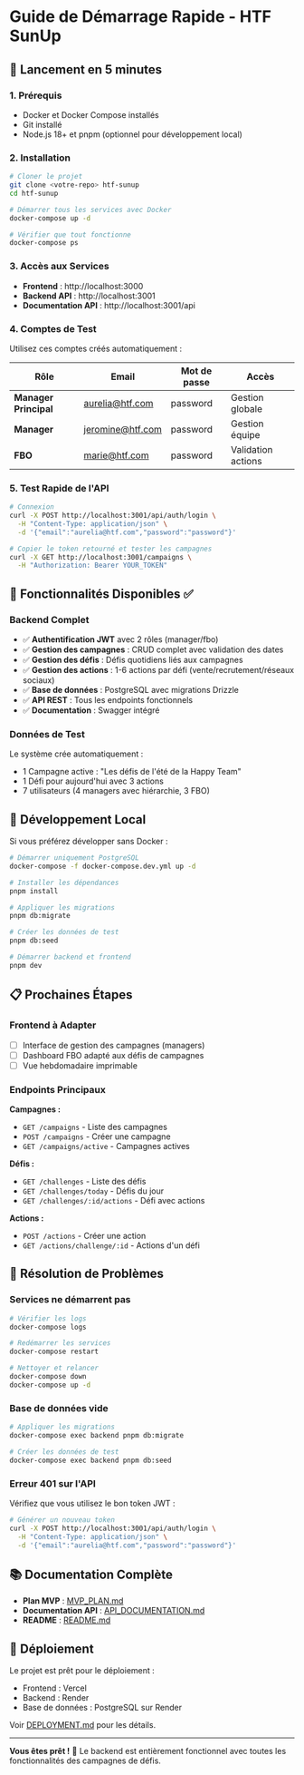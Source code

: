 # Guide de Démarrage Rapide - HTF SunUp

## 🚀 Lancement en 5 minutes

### 1. Prérequis

- Docker et Docker Compose installés
- Git installé
- Node.js 18+ et pnpm (optionnel pour développement local)

### 2. Installation

```bash
# Cloner le projet
git clone <votre-repo> htf-sunup
cd htf-sunup

# Démarrer tous les services avec Docker
docker-compose up -d

# Vérifier que tout fonctionne
docker-compose ps
```

### 3. Accès aux Services

- **Frontend** : http://localhost:3000
- **Backend API** : http://localhost:3001
- **Documentation API** : http://localhost:3001/api

### 4. Comptes de Test

Utilisez ces comptes créés automatiquement :

| Rôle                  | Email            | Mot de passe | Accès              |
| --------------------- | ---------------- | ------------ | ------------------ |
| **Manager Principal** | aurelia@htf.com  | password     | Gestion globale    |
| **Manager**           | jeromine@htf.com | password     | Gestion équipe     |
| **FBO**               | marie@htf.com    | password     | Validation actions |

### 5. Test Rapide de l'API

```bash
# Connexion
curl -X POST http://localhost:3001/api/auth/login \
  -H "Content-Type: application/json" \
  -d '{"email":"aurelia@htf.com","password":"password"}'

# Copier le token retourné et tester les campagnes
curl -X GET http://localhost:3001/campaigns \
  -H "Authorization: Bearer YOUR_TOKEN"
```

## 🎯 Fonctionnalités Disponibles ✅

### Backend Complet

- ✅ **Authentification JWT** avec 2 rôles (manager/fbo)
- ✅ **Gestion des campagnes** : CRUD complet avec validation des dates
- ✅ **Gestion des défis** : Défis quotidiens liés aux campagnes
- ✅ **Gestion des actions** : 1-6 actions par défi (vente/recrutement/réseaux sociaux)
- ✅ **Base de données** : PostgreSQL avec migrations Drizzle
- ✅ **API REST** : Tous les endpoints fonctionnels
- ✅ **Documentation** : Swagger intégré

### Données de Test

Le système crée automatiquement :

- 1 Campagne active : "Les défis de l'été de la Happy Team"
- 1 Défi pour aujourd'hui avec 3 actions
- 7 utilisateurs (4 managers avec hiérarchie, 3 FBO)

## 🔧 Développement Local

Si vous préférez développer sans Docker :

```bash
# Démarrer uniquement PostgreSQL
docker-compose -f docker-compose.dev.yml up -d

# Installer les dépendances
pnpm install

# Appliquer les migrations
pnpm db:migrate

# Créer les données de test
pnpm db:seed

# Démarrer backend et frontend
pnpm dev
```

## 📋 Prochaines Étapes

### Frontend à Adapter

- [ ] Interface de gestion des campagnes (managers)
- [ ] Dashboard FBO adapté aux défis de campagnes
- [ ] Vue hebdomadaire imprimable

### Endpoints Principaux

**Campagnes :**

- `GET /campaigns` - Liste des campagnes
- `POST /campaigns` - Créer une campagne
- `GET /campaigns/active` - Campagnes actives

**Défis :**

- `GET /challenges` - Liste des défis
- `GET /challenges/today` - Défis du jour
- `GET /challenges/:id/actions` - Défi avec actions

**Actions :**

- `POST /actions` - Créer une action
- `GET /actions/challenge/:id` - Actions d'un défi

## 🐛 Résolution de Problèmes

### Services ne démarrent pas

```bash
# Vérifier les logs
docker-compose logs

# Redémarrer les services
docker-compose restart

# Nettoyer et relancer
docker-compose down
docker-compose up -d
```

### Base de données vide

```bash
# Appliquer les migrations
docker-compose exec backend pnpm db:migrate

# Créer les données de test
docker-compose exec backend pnpm db:seed
```

### Erreur 401 sur l'API

Vérifiez que vous utilisez le bon token JWT :

```bash
# Générer un nouveau token
curl -X POST http://localhost:3001/api/auth/login \
  -H "Content-Type: application/json" \
  -d '{"email":"aurelia@htf.com","password":"password"}'
```

## 📚 Documentation Complète

- **Plan MVP** : [MVP_PLAN.md](../../MVP_PLAN.md)
- **Documentation API** : [API_DOCUMENTATION.md](../api/API_DOCUMENTATION.md)
- **README** : [README.md](../../README.md)

## 🚀 Déploiement

Le projet est prêt pour le déploiement :

- Frontend : Vercel
- Backend : Render
- Base de données : PostgreSQL sur Render

Voir [DEPLOYMENT.md](../deployment/DEPLOYMENT.md) pour les détails.

---

**Vous êtes prêt !** 🎉 Le backend est entièrement fonctionnel avec toutes les fonctionnalités des campagnes de défis.
